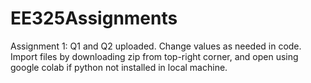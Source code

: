 # EE325Assignments

Assignment 1: 
Q1 and Q2 uploaded. Change values as needed in code. Import files by downloading zip from top-right corner, and open using google colab if python not installed in local machine.
